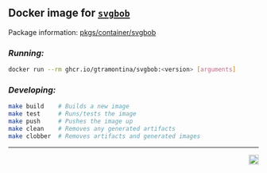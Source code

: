 ## Docker image for [`svgbob`](https://github.com/ivanceras/svgbob)

Package information: [pkgs/container/svgbob](https://github.com/gtramontina/docker-svgbob/pkgs/container/svgbob)

### _Running:_

```sh
docker run --rm ghcr.io/gtramontina/svgbob:<version> [arguments]
```

### _Developing:_

```sh
make build    # Builds a new image
make test     # Runs/tests the image
make push     # Pushes the image up
make clean    # Removes any generated artifacts
make clobber  # Removes artifacts and generated images
```

---

<p align="right">
	<a href="https://github.com/gtramontina/docker-svgbob/actions/workflows/build.yml"><img height="20" alt="Build image" src="https://img.shields.io/github/workflow/status/gtramontina/docker-svgbob/Build%20image?label=%F0%9F%93%A6%20Build%20image&style=for-the-badge"></a>
</p>
